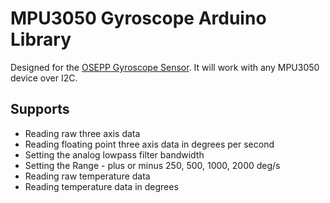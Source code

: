 MPU3050 Gyroscope Arduino Library
============

Designed for the [OSEPP Gyroscope Sensor](http://osepp.com/products/sensors-arduino-compatible/osepp-gyroscope-sensor-module/).
It will work with any MPU3050 device over I2C.
## Supports
*  Reading raw three axis data
*  Reading floating point three axis data in degrees per second
*  Setting the analog lowpass filter bandwidth
*  Setting the Range - plus or minus 250, 500, 1000, 2000 deg/s
*  Reading raw temperature data
*  Reading temperature data in degrees
